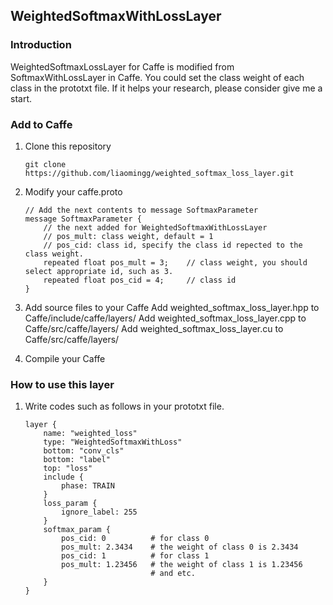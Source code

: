 ## WeightedSoftmaxWithLossLayer

### Introduction

WeightedSoftmaxLossLayer for Caffe is modified from SoftmaxWithLossLayer in Caffe. You could set the class weight of each class in the prototxt file. 
If it helps your research, please consider give me a start.

### Add to Caffe

1. Clone this repository
    ```Shell
    git clone https://github.com/liaomingg/weighted_softmax_loss_layer.git
    ```

2. Modify your caffe.proto
    ```
    // Add the next contents to message SoftmaxParameter
    message SoftmaxParameter {
        // the next added for WeightedSoftmaxWithLossLayer
        // pos_mult: class weight, default = 1
        // pos_cid: class id, specify the class id repected to the class weight.
        repeated float pos_mult = 3;    // class weight, you should select appropriate id, such as 3.
        repeated float pos_cid = 4;     // class id
    }
    ```

3. Add source files to your Caffe
    Add weighted_softmax_loss_layer.hpp to Caffe/include/caffe/layers/
    Add weighted_softmax_loss_layer.cpp to Caffe/src/caffe/layers/
    Add weighted_softmax_loss_layer.cu to Caffe/src/caffe/layers/

4. Compile your Caffe

### How to use this layer

1. Write codes such as follows in your prototxt file.
    ```
    layer {
        name: "weighted_loss"
        type: "WeightedSoftmaxWithLoss"
        bottom: "conv_cls"
        bottom: "label"
        top: "loss"
        include {
            phase: TRAIN
        }
        loss_param {
            ignore_label: 255
        }
        softmax_param {
            pos_cid: 0          # for class 0
            pos_mult: 2.3434    # the weight of class 0 is 2.3434
            pos_cid: 1          # for class 1
            pos_mult: 1.23456   # the weight of class 1 is 1.23456
                                # and etc.
        }
    }
    ```
